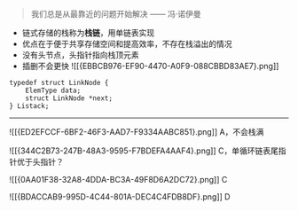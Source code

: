 > 我们总是从最靠近的问题开始解决 —— 冯·诺伊曼

- 链式存储的栈称为**栈链**，用单链表实现
- 优点在于便于共享存储空间和提高效率，不存在栈溢出的情况
- 没有头节点，头指针指向栈顶元素
- 插删不会更快
![[{EBBCB976-EF90-4470-A0F9-088CBBD83AE7}.png]]
```
typedef struct LinkNode {
	ElemType data;
	struct LinkNode *next;
} Listack;
```

----
![[{ED2EFCCF-6BF2-46F3-AAD7-F9334AABC851}.png]]
A，不会栈满

![[{344C2B73-247B-48A3-9595-F7BDEFA4AAF4}.png]]
C，单循环链表尾指针优于头指针？

![[{0AA01F38-32A8-4DDA-BC3A-49F8D6A2DC72}.png]]
C

![[{BDACCAB9-995D-4C44-801A-DEC4C4FDB8DF}.png]]
D